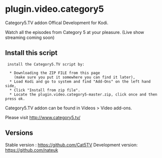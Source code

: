 # plugin.video.category5
Category5.TV addon Offical Development for Kodi.

Watch all the episodes from Category 5 at your pleasure. (Live show streaming coming soon)

## Install this script

     install the Category5.TV script by:
     
      * Downloading the ZIP FILE from this page
        (make sure you put it somewhere you can find it later),
      * Load Kodi and go to system and find "Add-Ons" on the left hand side,
      * Click "Install from zip file".
      * Locate the plugin.video.category5-master.zip, click once and then press ok.

Category5.TV addon can be found in Videos > Video add-ons.
       

Please visit http://www.category5.tv/

## Versions

Stable version : https://github.com/Cat5TV
Development version: https://github.com/nateuk
